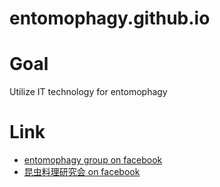 # entomophagy.github.io

# Goal
Utilize IT technology for entomophagy

# Link
* [entomophagy group on facebook](https://www.facebook.com/groups/entomophagy/)
* [昆虫料理研究会 on facebook](https://www.facebook.com/insectcuisine/)
